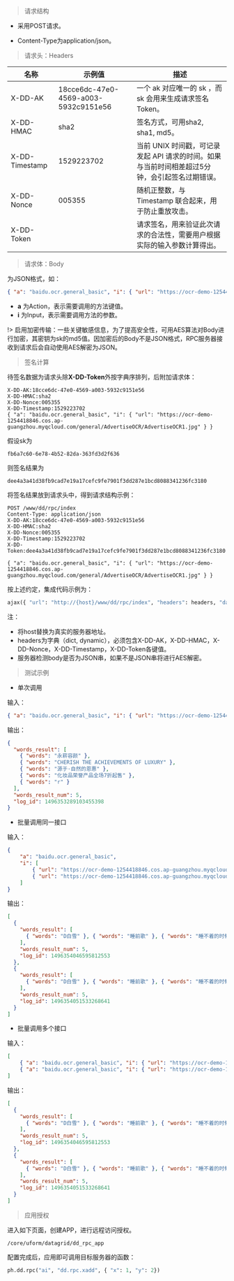 > 请求结构

* 采用POST请求。

* Content-Type为application/json。

> 请求头：Headers

|名称|示例值|描述|
|----|----|----|
|X-DD-AK|18cce6dc-47e0-4569-a003-5932c9151e56|一个 ak 对应唯一的 sk ，而 sk 会用来生成请求签名 Token。|
|X-DD-HMAC|sha2|签名方式，可用sha2, sha1, md5。|
|X-DD-Timestamp|1529223702|当前 UNIX 时间戳，可记录发起 API 请求的时间。如果与当前时间相差超过5分钟，会引起签名过期错误。|
|X-DD-Nonce|005355|随机正整数，与 Timestamp 联合起来，用于防止重放攻击。|
|X-DD-Token||请求签名，用来验证此次请求的合法性，需要用户根据实际的输入参数计算得出。|

> 请求体：Body

为JSON格式，如：

```json
{ "a": "baidu.ocr.general_basic", "i": { "url": "https://ocr-demo-1254418846.cos.ap-guangzhou.myqcloud.com/general/AdvertiseOCR/AdvertiseOCR1.jpg" } }
```

* **a** 为Action，表示需要调用的方法键值。
* **i** 为Input，表示需要调用方法的参数。

!> 启用加密传输：一些关键敏感信息，为了提高安全性，可用AES算法对Body进行加密，其密钥为sk的md5值。因加密后的Body不是JSON格式，RPC服务器接收到请求后会自动使用AES解密为JSON。

> 签名计算

待签名数据为请求头除**X-DD-Token**外按字典序排列，后附加请求体：

```text
X-DD-AK:18cce6dc-47e0-4569-a003-5932c9151e56
X-DD-HMAC:sha2
X-DD-Nonce:005355
X-DD-Timestamp:1529223702
{ "a": "baidu.ocr.general_basic", "i": { "url": "https://ocr-demo-1254418846.cos.ap-guangzhou.myqcloud.com/general/AdvertiseOCR/AdvertiseOCR1.jpg" } }
```

假设sk为

```text
fb6a7c60-6e78-4b52-82da-363fd3d2f636
```

则签名结果为

```text
dee4a3a41d38fb9cad7e19a17cefc9fe7901f3dd287e1bcd8088341236fc3180
```

将签名结果放到请求头中，得到请求结构示例：

```text
POST /www/dd/rpc/index
Content-Type: application/json
X-DD-AK:18cce6dc-47e0-4569-a003-5932c9151e56
X-DD-HMAC:sha2
X-DD-Nonce:005355
X-DD-Timestamp:1529223702
X-DD-Token:dee4a3a41d38fb9cad7e19a17cefc9fe7901f3dd287e1bcd8088341236fc3180

{ "a": "baidu.ocr.general_basic", "i": { "url": "https://ocr-demo-1254418846.cos.ap-guangzhou.myqcloud.com/general/AdvertiseOCR/AdvertiseOCR1.jpg" } }
```

按上述约定，集成代码示例为：

```python
ajax({ "url": "http://{host}/www/dd/rpc/index", "headers": headers, "data": body }
```

注：

* 将host替换为真实的服务器地址。
* headers为字典（dict, dynamic），必须包含X-DD-AK，X-DD-HMAC，X-DD-Nonce，X-DD-Timestamp，X-DD-Token各键值。
* 服务器检测body是否为JSON串，如果不是JSON串将进行AES解密。

> 测试示例

* 单次调用

输入：

```json
{ "a": "baidu.ocr.general_basic", "i": { "url": "https://ocr-demo-1254418846.cos.ap-guangzhou.myqcloud.com/general/AdvertiseOCR/AdvertiseOCR1.jpg" } }
```

输出：

```json
{
  "words_result": [
    { "words": "永菥容颜" },
    { "words": "CHERISH THE ACHIEVEMENTS OF LUXURY" },
    { "words": "源于·自然的恩惠" },
    { "words": "化妆品荣誉产品全场7折起售" },
    { "words": "r" }
  ],
  "words_result_num": 5,
  "log_id": 1496353289103455398
}
```

* 批量调用同一接口

输入：

```json
{
    "a": "baidu.ocr.general_basic",
    "i": [
        { "url": "https://ocr-demo-1254418846.cos.ap-guangzhou.myqcloud.com/general/AdvertiseOCR/AdvertiseOCR2.jpg" },
        { "url": "https://ocr-demo-1254418846.cos.ap-guangzhou.myqcloud.com/general/AdvertiseOCR/AdvertiseOCR2.jpg" }
    ]
}
```

输出：

```json
[
  {
    "words_result": [
      { "words": "D白雪" }, { "words": "睡前歌" }, { "words": "睡不着的时候" }, { "words": "我来陪你听歌" }, { "words": "音乐电台" }
    ],
    "words_result_num": 5,
    "log_id": 1496354046595812553
  },
  {
    "words_result": [
      { "words": "D白雪" }, { "words": "睡前歌" }, { "words": "睡不着的时候" }, { "words": "我来陪你听歌" }, { "words": "音乐电台" }
    ],
    "words_result_num": 5,
    "log_id": 1496354051533268641
  }
]
```

* 批量调用多个接口

输入：

```json
[
    { "a": "baidu.ocr.general_basic", "i": { "url": "https://ocr-demo-1254418846.cos.ap-guangzhou.myqcloud.com/general/AdvertiseOCR/AdvertiseOCR2.jpg" } },
    { "a": "baidu.ocr.general_basic", "i": { "url": "https://ocr-demo-1254418846.cos.ap-guangzhou.myqcloud.com/general/AdvertiseOCR/AdvertiseOCR2.jpg" } }
]
```

输出：

```json
[
  {
    "words_result": [
      { "words": "D白雪" }, { "words": "睡前歌" }, { "words": "睡不着的时候" }, { "words": "我来陪你听歌" }, { "words": "音乐电台" }
    ],
    "words_result_num": 5,
    "log_id": 1496354046595812553
  },
  {
    "words_result": [
      { "words": "D白雪" }, { "words": "睡前歌" }, { "words": "睡不着的时候" }, { "words": "我来陪你听歌" }, { "words": "音乐电台" }
    ],
    "words_result_num": 5,
    "log_id": 1496354051533268641
  }
]
```

> 应用授权

进入如下页面，创建APP，进行远程访问授权。

```text
/core/uform/datagrid/dd_rpc_app
```

配置完成后，应用即可调用目标服务器的函数：

```python
ph.dd.rpc("ai", "dd.rpc.xadd", { "x": 1, "y": 2})
```